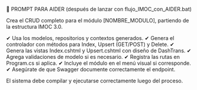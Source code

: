 🧠 PROMPT PARA AIDER (después de lanzar con flujo_IMOC_con_AIDER.bat)

Crea el CRUD completo para el módulo [NOMBRE_MODULO], partiendo de la estructura IMOC 3.0. 

✔ Usa los modelos, repositorios y contextos generados.
✔ Genera el controlador con métodos para Index, Upsert (GET/POST) y Delete.
✔ Genera las vistas Index.cshtml y Upsert.cshtml con diseño de DashTrans.
✔ Agrega validaciones de modelo si es necesario.
✔ Registra las rutas en Program.cs si aplica.
✔ Incluye el módulo en el menú visual si corresponde.
✔ Asegúrate de que Swagger documente correctamente el endpoint.

El sistema debe compilar y ejecutarse correctamente luego del proceso.